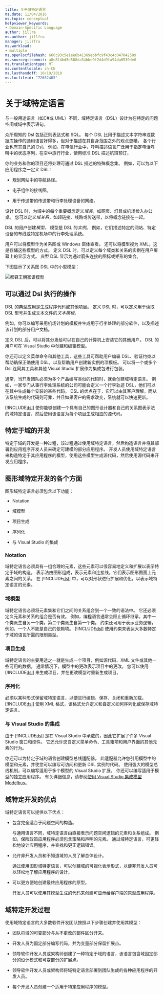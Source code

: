 ```yaml
---
title: 关于域特定语言
ms.date: 11/04/2016
ms.topic: conceptual
helpviewer_keywords:
- Domain-Specific Language
author: jillre
ms.author: jillfra
manager: jillfra
ms.workload:
- multiple
ms.openlocfilehash: 660c93c5e1ee6b41369ebbfc9f43c4c047042589
ms.sourcegitcommit: a8e8f4bd5d508da34bbe9f2d4d9fa94da0539de0
ms.translationtype: MT
ms.contentlocale: zh-CN
ms.lasthandoff: 10/19/2019
ms.locfileid: "72652405"
---
```

# <a name="about-domain-specific-languages"></a>关于域特定语言

与一般用途语言（如C#或 UML）不同，域特定语言（DSL）设计为在特定的问题空间或域中表示语句。

众所周知的 Dsl 包括正则表达式和 SQL。 每个 DSL 比用于描述文本字符串或数据库操作的通用语言好得多，但对于描述在其自身范围之外的观点更糟。 各个行业也有其自己的 Dsl。 例如，在电信行业中，呼叫描述语言广泛用于指定电话呼叫中的状态序列，在空中旅行行业，使用标准 DSL 描述航班预订。

你的业务和你的项目还将处理可通过 DSL 描述的特殊概念集。 例如，可以为以下应用程序之一定义 DSL：

- 规划网站中的导航路径。

- 电子组件的接线图。

- 用于传送带的传送带和行李处理设备的网络。

设计 DSL 时，为域中的每个重要概念定义*域类*，如网页、灯具或机场检入办公桌。 您可以定义*域关系*，如超链接、线路或传送带，以将概念链接在一起。

DSL 的用户创建*模型。* 模型是 DSL 的*实例*。 例如，它们描述特定的网站、特定设备的布线或特定机场中的行李处理系统。

用户可以将模型作为关系图或 Windows 窗体查看。 还可以将模型视为 XML，这是存储这些模型的方式。 定义 DSL 时，可以定义每个域类和关系的实例在用户屏幕上的显示方式。 典型 DSL 显示为通过箭头连接的图标或矩形的集合。

下图显示了关系图 DSL 中的小型模型：

![都铎王朝家谱模型](../modeling/media/tudor_familytreemodel.png)

## <a name="what-you-can-do-with-dsls"></a>可以通过 Dsl 执行的操作

DSL 的典型应用是生成程序代码或其他项目。 定义 DSL 时，可以定义用于读取 DSL 型号并生成文本文件的*文本模板*。

例如，你可以编写采用机场计划的模板并生成用于行李处理的部分软件，以及描述该计划的部分用户文档。

定义 DSL 后，可以将其分发给可以在自己的计算机上安装它的其他用户。 DSL 的用户可在 Visual Studio 中创建和编辑模型。

你还可以定义菜单命令和其他工具，这些工具可帮助用户编辑 DSL、验证约束以帮助确保正确使用 DSL，以及帮助用户创建新实例的项模板。 可以将一个或多个 Dsl 连同其工具和其他 Visual Studio 扩展作为集成包进行包装。

通常，当开发团队必须为多个产品编写类似的代码时，就会创建域特定语言。 例如，一家专门从事行李处理系统的公司可能会定义一个行李轨迹 DSL，他们可以在其中生成每个安装的某些代码。 DSL 的优点在于，它可以由其客户理解，而从该系统生成的代码则可靠，并且如果客户的需求改变，系统就可以快速更新。

[!INCLUDE[dsl](../modeling/includes/dsl_md.md)] 使你能够创建一个具有自己的图形设计器和自己的关系图表示法的域特定语言，然后使用该语言为每个项目生成相应的源代码。

## <a name="domain-specific-development"></a>特定于域的开发

特定于域的开发是一种过程，该过程通过使用域特定语言，然后构造语言并将其部署到应用程序开发人员来确定可建模的部分应用程序。 开发人员使用域特定语言来构造特定于其应用程序的模型，使用这些模型生成源代码，然后使用源代码来开发应用程序。

## <a name="aspects-of-graphical-domain-specific-development"></a>图形域特定开发的各个方面

图形域特定语言必须包含以下功能：

- Notation

- 域模型

- 项目生成

- 序列化

- 与 Visual Studio 的集成

### <a name="notation"></a>Notation

域特定语言必须具有一组合理的元素，这些元素可以很容易地定义和扩展以表示特定于域的构造。 表示法由图形组成，表示元素和连接线，它们表示图形图面上元素之间的关系。 在 [!INCLUDE[dsl](../modeling/includes/dsl_md.md)] 中，可以对形状进行扩展和优化，以表示域特定语言的元素。

### <a name="domain-model"></a>域模型

域特定语言必须将元素集和它们之间的关系组合到一个一致的语法中。 它还必须定义元素和关系的组合是否有效。 例如，编程语言通常会阻止循环继承，其中一个类派生自另一个类，第二个类派生自第一个类。 约束还可用于表示业务逻辑，例如，一个人不能是自己的依赖项。 [!INCLUDE[dsl](../modeling/includes/dsl_md.md)] 使用约束来表达大多数特定于域的语言所需的限制类型。

### <a name="artifact-generation"></a>项目生成

域特定语言的主要用途之一就是生成一个项目，例如源代码、XML 文件或其他一些可用的数据。 通常情况下，模型中的更改表示项目中的更改。 您可以使用 [!INCLUDE[dsl](../modeling/includes/dsl_md.md)] 来生成项目，并在更改模型时重新生成项目。

### <a name="serialization"></a>序列化

必须以某种形式保留域特定语言，以便进行编辑、保存、关闭和重新加载。 [!INCLUDE[dsl](../modeling/includes/dsl_md.md)] 使用 XML 格式，该格式允许定义和自定义如何序列化或保存域特定语言。

### <a name="integration-with-visual-studio"></a>与 Visual Studio 的集成

由于 [!INCLUDE[dsl](../modeling/includes/dsl_md.md)] 是在 Visual Studio 中承载的，因此它扩展了许多 Visual Studio 窗口和控件。 它还允许您自定义菜单命令、工具箱项和用户界面的其他元素的行为。

你还可以为特定于域的语言创建模型总线适配器。 此适配器允许您引用模型中的模型和元素，并使您可以编写可访问和更新 DSL 实例的代码。 使用强大的模型总线机制，可以编写适用于多个模型的 Visual Studio 扩展。 你还可以编写适用于模型的独立应用程序。 有关详细信息，请参阅[使用 Visual Studio 集成模型 Modelbus](../modeling/integrating-models-by-using-visual-studio-modelbus.md)。

## <a name="benefits-of-domain-specific-development"></a>域特定开发的优点

域特定语言可以提供以下优点：

- 包含完全适合于问题空间的构造。

     与通用语言不同，域特定语言由直接表示问题空间逻辑的元素和关系组成。 例如，保险政策应用程序必须包含策略和声明的元素。 通过域特定语言，可更轻松地设计应用程序，并查找和更正逻辑错误。

- 允许非开发人员和不知道域的人员了解总体设计。

     通过使用图形域特定语言，可以创建域的可视化表示形式，以便非开发人员可以轻松地了解应用程序的设计。

- 可以更方便地创建最终应用程序的原型。

     开发人员可以使用其模型生成的代码来创建可显示给客户端的原型应用程序。

## <a name="the-process-of-domain-specific-development"></a>域特定开发过程

使用域特定语言的大多数软件开发团队按照以下步骤创建并使用其模型：

- 团队将域的可变部分与从不更改的部件区分开来。

- 开发人员为固定部分编写代码，并为变量部分保留扩展点。

- 领导软件开发人员或架构师创建了一种特定于域的语言，该语言包含域固定部分的设计模式和可变部分的扩展点。

- 领导软件开发人员或架构师将域特定语言部署到团队生成的各种应用程序的开发人员。

- 每个开发人员创建一个适用于特定应用程序的模型。